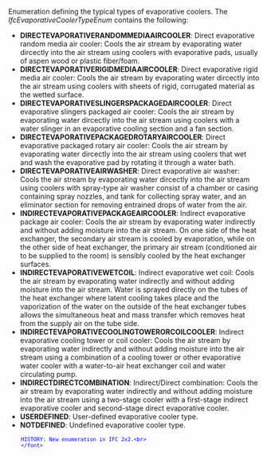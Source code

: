﻿Enumeration defining the typical types of evaporative coolers. The _IfcEvaporativeCoolerTypeEnum_ contains the following:

* **DIRECTEVAPORATIVERANDOMMEDIAAIRCOOLER**: Direct evaporative random media air cooler: Cools the air stream by evaporating water dircectly into the air stream using coolers with evaporative pads, usually of aspen wood or plastic fiber/foam.
* **DIRECTEVAPORATIVERIGIDMEDIAAIRCOOLER**: Direct evaporative rigid media air cooler: Cools the air stream by evaporating water dircectly into the air stream using coolers with sheets of rigid, corrugated material as the wetted surface.
* **DIRECTEVAPORATIVESLINGERSPACKAGEDAIRCOOLER**: Direct evaporative slingers packaged air cooler: Cools the air stream by evaporating water dircectly into the air stream using coolers with a water slinger in an evaporative cooling section and a fan section.
* **DIRECTEVAPORATIVEPACKAGEDROTARYAIRCOOLER**: Direct evaporative packaged rotary air cooler: Cools the air stream by evaporating water dircectly into the air stream using coolers that wet and wash the evaporative pad by rotating it through a water bath.
* **DIRECTEVAPORATIVEAIRWASHER**: Direct evaporative air washer: Cools the air stream by evaporating water dircectly into the air stream using coolers with spray-type air washer consist of a chamber or casing containing spray nozzles, and tank for collecting spray water, and an eliminator section for removing entrained drops of water from the air.
* **INDIRECTEVAPORATIVEPACKAGEAIRCOOLER**: Indirect evaporative package air cooler: Cools the air stream by evaporating water indirectly and without adding moisture into the air stream. On one side of the heat exchanger, the secondary air stream is cooled by evaporation, while on the other side of heat exchanger, the primary air stream (conditioned air to be supplied to the room) is sensibly cooled by the heat exchanger surfaces.
* **INDIRECTEVAPORATIVEWETCOIL**: Indirect evaporative wet coil: Cools the air stream by evaporating water indirectly and without adding moisture into the air stream. Water is sprayed directly on the tubes of the heat exchanger where latent cooling takes place and the vaporization of the water on the outside of the heat exchanger tubes allows the simultaneous heat and mass transfer which removes heat from the supply air on the tube side.
* **INDIRECTEVAPORATIVECOOLINGTOWERORCOILCOOLER**: Indirect evaporative cooling tower or coil cooler: Cools the air stream by evaporating water indirectly and without adding moisture into the air stream using a combination of a cooling tower or other evaporative water cooler with a water-to-air heat exchanger coil and water circulating pump.
* **INDIRECTDIRECTCOMBINATION**: Indirect/Direct combination: Cools the air stream by evaporating water indirectly and without adding moisture into the air stream using a two-stage cooler with a first-stage indirect evaporative cooler and second-stage direct evaporative cooler.
* **USERDEFINED**: User-defined evaporative cooler type.
* **NOTDEFINED**: Undefined evaporative cooler type.

> <font color="#0000ff" size="-1">
    	HISTORY: New enumeration in IFC 2x2.<br>
    	</font>